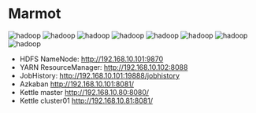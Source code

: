 # Marmot

![hadoop](https://img.shields.io/badge/java-1.8.0-blue)
![hadoop](https://img.shields.io/badge/mysql-5.7.16-blue)
![hadoop](https://img.shields.io/badge/hadoop-3.1.3-blue)
![hadoop](https://img.shields.io/badge/spark-3.0.0-blue)
![hadoop](https://img.shields.io/badge/hive-3.1.2-blue)
![hadoop](https://img.shields.io/badge/azkaban-3.84.4-blue)
![hadoop](https://img.shields.io/badge/zookeeper-3.5.7-blue)
![hadoop](https://img.shields.io/badge/kafka-3.0.0-blue)

* HDFS NameNode: http://192.168.10.101:9870
* YARN ResourceManager: http://192.168.10.102:8088
* JobHistory: http://192.168.10.101:19888/jobhistory
* Azkaban http://192.168.10.101:8081/
* Kettle master http://192.168.10.80:8080/
* Kettle cluster01 http://192.168.10.81:8081/